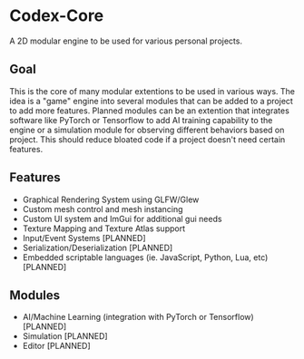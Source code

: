 # Codex-Core

A 2D modular engine to be used for various personal projects.

## Goal

This is the core of many modular extentions to be used in various ways. The idea is a "game" engine into several modules that can be added to a project to add more features. Planned modules can be an extention that integrates software like PyTorch or Tensorflow to add AI training capability to the engine or a simulation module for observing different behaviors based on project. This should reduce bloated code if a project doesn't need certain features.

## Features

- Graphical Rendering System using GLFW/Glew
- Custom mesh control and mesh instancing
- Custom UI system and ImGui for additional gui needs
- Texture Mapping and Texture Atlas support
- Input/Event Systems [PLANNED]
- Serialization/Deserialization [PLANNED]
- Embedded scriptable languages (ie. JavaScript, Python, Lua, etc) [PLANNED]

## Modules

- AI/Machine Learning (integration with PyTorch or Tensorflow) [PLANNED]
- Simulation [PLANNED]
- Editor [PLANNED]
